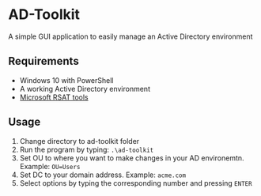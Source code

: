 # AD-Toolkit
A simple GUI application to easily manage an Active Directory environment

## Requirements
* Windows 10 with PowerShell 
* A working Active Directory environment
* [Microsoft RSAT tools](https://www.microsoft.com/en-ca/download/details.aspx?id=45520)

## Usage
1. Change directory to ad-toolkit folder
2. Run the program by typing: `.\ad-toolkit`
3. Set OU to where you want to make changes in your AD environemtn. Example: `OU=Users`
4. Set DC to your domain address. Example: `acme.com`
5. Select options by typing the corresponding number and pressing `ENTER`
